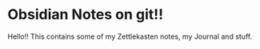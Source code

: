 # Obsidian Notes on git!!

Hello!! This contains some of my Zettlekasten notes, my Journal and stuff.
